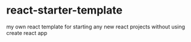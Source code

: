 # react-starter-template
my own react template for starting any new react projects without using create react app

